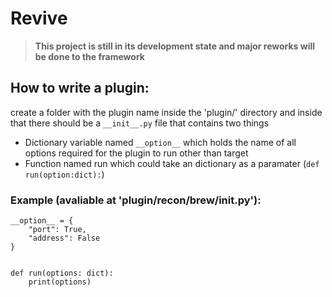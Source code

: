 # Revive

> **This project is still in its development state and major reworks will be done to the framework**


## How to write a plugin:

create a folder with the plugin name inside the 'plugin/' directory and inside that there should be a `__init__.py` file that contains two things 


* Dictionary variable named `__option__` which holds the name of all options required for the plugin to run other than target 
* Function named run which could take an dictionary as a paramater  (`def run(option:dict):`)

 
### Example (avaliable at 'plugin/recon/brew/__init__.py'):
```
__option__ = {
    "port": True,
    "address": False
}


def run(options: dict):
    print(options)

```
